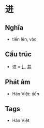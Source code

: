 # 进

## Nghĩa

* tiến lên, vào

## Cấu trúc
* 进 = [⻌](⻌.md) [井](井.md)

## Phát âm

* Hán Việt: tiến

## Tags
* Hán Việt

<script>window.HANZI_FIELD='进';</script>
